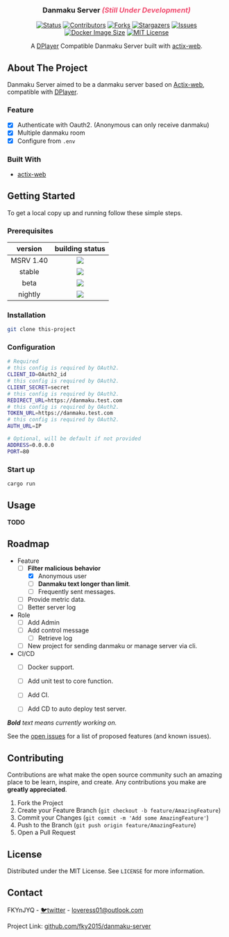<!-- PROJECT LOGO -->
<br />
<div align="center">
<!--
  <a href="https://github.com/github_username/repo">
    <img src="images/logo.png" alt="Logo" width="80" height="80">
  </a>
-->
  <h3 align="center">Danmaku Server <span style="color: #f14e71;font-style: oblique;">(Still Under Development)</span></h3>
 
  
[![Status][status-badge]][status-url]
[![Contributors][contributors-shield]][contributors-url]
[![Forks][forks-shield]][forks-url]
[![Stargazers][stars-shield]][stars-url]
[![Issues][issues-shield]][issues-url]
[![Docker Image Size][docker-image-size-badge]][docker-image-size-url]
[![MIT License][license-badge]][license-url]

A [DPlayer][dplayer-url] Compatible Danmaku Server built with [actix-web][actix-web-url].
    
<!--
<br />
    
    <a href="https://github.com/github_username/repo"><strong>Explore the docs »</strong></a>
    <br />
    <br />
    <a href="https://github.com/github_username/repo">View Demo</a>
    ·
    <a href="https://github.com/github_username/repo/issues">Report Bug</a>
    ·
    <a href="https://github.com/github_username/repo/issues">Request Feature</a>
-->    

</div>


<!-- ABOUT THE PROJECT -->
## About The Project

Danmaku Server aimed to be a danmaku server based on [Actix-web][actix-web-url],
compatible with [DPlayer][dplayer-url].

### Feature

- [x] Authenticate with Oauth2. (Anonymous can only receive danmaku)
- [x] Multiple danmaku room
- [x] Configure from `.env`

### Built With

* [actix-web][actix-web-url]

## Getting Started

To get a local copy up and running follow these simple steps.

### Prerequisites

|version | building status|
|:---: | :---:|
|MSRV 1.40| [![](https://github.com/fky2015/danmaku-server/workflows/CI%20for%20MSRV/badge.svg)](https://github.com/fky2015/danmaku-server/actions?query=workflow%3A%22CI+for+MSRV%22)|
|stable| [![](https://github.com/fky2015/danmaku-server/workflows/CI%20for%20STABLE/badge.svg)](https://github.com/fky2015/danmaku-server/actions?query=workflow%3A%22CI+for+STABLE%22)|
|beta| [![](https://github.com/fky2015/danmaku-server/workflows/CI%20for%20BETA/badge.svg)](https://github.com/fky2015/danmaku-server/actions?query=workflow%3A%22CI+for+BETA%22)|
|nightly| [![](https://github.com/fky2015/danmaku-server/workflows/CI%20for%20NIGHTLY/badge.svg)](https://github.com/fky2015/danmaku-server/actions?query=workflow%3A%22CI+for+NIGHTLY%22)|

### Installation
 
```bash
git clone this-project
```
 
### Configuration

```Bash
# Required
# this config is required by OAuth2.
CLIENT_ID=OAuth2_id
# this config is required by OAuth2.
CLIENT_SECRET=secret
# this config is required by OAuth2.
REDIRECT_URL=https://danmaku.test.com
# this config is required by OAuth2.
TOKEN_URL=https://danmaku.test.com
# this config is required by OAuth2.
AUTH_URL=IP

# Optional, will be default if not provided
ADDRESS=0.0.0.0
PORT=80

```

### Start up

```bash
cargo run
```


<!-- USAGE EXAMPLES -->
## Usage

**TODO**

<!-- ROADMAP -->
## Roadmap

- Feature
    - [ ] **Filter malicious behavior**
        - [x] Anonymous user
        - [ ] **Danmaku text longer than limit**.
        - [ ] Frequently sent messages. 
    - [ ] Provide metric data.
    - [ ] Better server log
- Role
    - [ ] Add Admin
    - [ ] Add control message
        - [ ] Retrieve log
    - [ ] New project for sending danmaku or manage server via cli. 
- CI/CD
    - [ ] Docker support.
    - [ ] Add unit test to core function.
    - [ ] Add CI.
    - [ ] Add CD to auto deploy test server. 


***Bold** text means currently working on.*

See the [open issues](https://github.com/github_username/repo/issues) for a list of proposed features (and known issues).



<!-- CONTRIBUTING -->
## Contributing

Contributions are what make the open source community such an amazing place to be learn, inspire, and create. Any contributions you make are **greatly appreciated**.

1. Fork the Project
2. Create your Feature Branch (`git checkout -b feature/AmazingFeature`)
3. Commit your Changes (`git commit -m 'Add some AmazingFeature'`)
4. Push to the Branch (`git push origin feature/AmazingFeature`)
5. Open a Pull Request



<!-- LICENSE -->
## License

Distributed under the MIT License. See `LICENSE` for more information.



<!-- CONTACT -->
## Contact

FKYnJYQ - [🐦twitter](https://twitter.com/FKYnJYQ) - loveress01@outlook.com

Project Link: [github.com/fky2015/danmaku-server](https://github.com/fky2015/danmaku-server)


<!-- ACKNOWLEDGEMENTS
## Acknowledgements

* []()
* []()
* []()

-->



<!-- MARKDOWN LINKS & IMAGES -->
<!-- https://www.markdownguide.org/basic-syntax/#reference-style-links -->
[contributors-shield]: https://img.shields.io/github/contributors/fky2015/danmaku-server.svg?style=flat-square
[contributors-url]: https://github.com/fky2015/danmaku-server/graphs/contributors
[forks-shield]: https://img.shields.io/github/forks/fky2015/danmaku-server.svg?style=flat-square
[forks-url]: https://github.com/fky2015/danmaku-server/network/members
[stars-shield]: https://img.shields.io/github/stars/fky2015/danmaku-server.svg?style=flat-square
[stars-url]: https://github.com/fky2015/danmaku-server/stargazers
[issues-shield]: https://img.shields.io/github/issues/fky2015/danmaku-server.svg?style=flat-square
[issues-url]: https://github.com/fky2015/danmaku-server/issues
[license-badge]: https://flat.badgen.net/github/license/fky2015/danmaku-server?color=purple
[license-url]: https://github.com/fky2015/danmaku-server/blob/master/LICENSE.txt
[status-badge]: https://flat.badgen.net/github/checks/fky2015/danmaku-server/
<!--[status-badge]: https://github.com/fky2015/danmaku-server/workflows/CI%20for%20STABLE/badge.svg -->
[status-url]: https://github.com/fky2015/danmaku-server
[docker-image-size-badge]: https://badgen.net/docker/size/fkynjyq/danmaku-server?color=green
[docker-image-size-url]: https://hub.docker.com/repository/docker/fkynjyq/danmaku-server
[product-screenshot]: images/screenshot.png
[actix-web-url]: https://github.com/actix/actix-web
[dplayer-url]: https://github.com/MoePlayer/DPlayer


